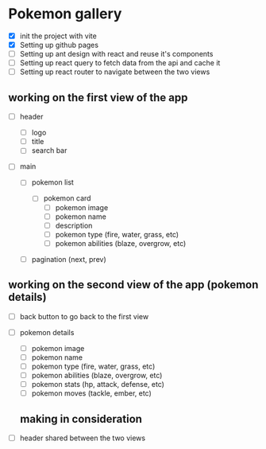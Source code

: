 <!-- @format -->

# Pokemon gallery

- [x] init the project with vite
- [x] Setting up github pages
- [ ] Setting up ant design with react and reuse it's components
- [ ] Setting up react query to fetch data from the api and cache it
- [ ] Setting up react router to navigate between the two views

## working on the first view of the app

- [ ] header

  - [ ] logo
  - [ ] title
  - [ ] search bar

- [ ] main

  - [ ] pokemon list

    - [ ] pokemon card
      - [ ] pokemon image
      - [ ] pokemon name
      - [ ] description
      - [ ] pokemon type (fire, water, grass, etc)
      - [ ] pokemon abilities (blaze, overgrow, etc)

  - [ ] pagination (next, prev)

## working on the second view of the app (pokemon details)

- [ ] back button to go back to the first view
- [ ] pokemon details

  - [ ] pokemon image
  - [ ] pokemon name
  - [ ] pokemon type (fire, water, grass, etc)
  - [ ] pokemon abilities (blaze, overgrow, etc)
  - [ ] pokemon stats (hp, attack, defense, etc)
  - [ ] pokemon moves (tackle, ember, etc)

  ## making in consideration

- [ ] header shared between the two views
